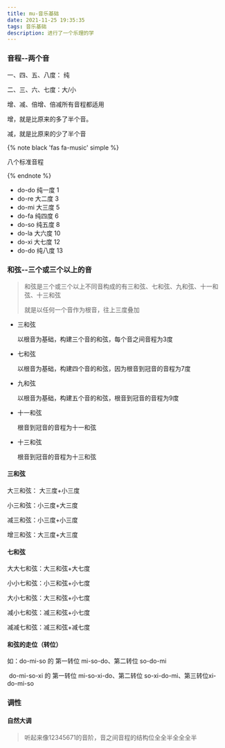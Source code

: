 ```yaml
---
title: mu-音乐基础
date: 2021-11-25 19:35:35
tags: 音乐基础
description: 进行了一个乐理的学
---
```


### 音程--两个音

一、四、五、八度： 纯

二、三、六、七度：大/小

增、减、倍增、倍减所有音程都适用

增，就是比原来的多了半个音。

减，就是比原来的少了半个音

{% note black 'fas fa-music' simple %}

八个标准音程

{% endnote %}

* do-do 纯一度 1
* do-re 大二度 3
* do-mi 大三度 5
* do-fa 纯四度 6
* do-so 纯五度 8
* do-la 大六度 10
* do-xi 大七度 12
* do-do 纯八度 13

### 和弦--三个或三个以上的音

> 和弦是三个或三个以上不同音构成的有三和弦、七和弦、九和弦、十一和弦、十三和弦
>
> 就是以任何一个音作为根音，往上三度叠加

* 三和弦

  以根音为基础，构建三个音的和弦，每个音之间音程为3度

* 七和弦

  以根音为基础，构建四个音的和弦，因为根音到冠音的音程为7度

* 九和弦

  以根音为基础，构建五个音的和弦，根音到冠音的音程为9度

* 十一和弦

  根音到冠音的音程为十一和弦

* 十三和弦

  根音到冠音的音程为十三和弦

#### 三和弦

大三和弦： 大三度+小三度

小三和弦：小三度+大三度

减三和弦：小三度+小三度

增三和弦：大三度+大三度

#### 七和弦

大大七和弦：大三和弦+大七度

小小七和弦：小三和弦+小七度

大小七和弦：大三和弦+小七度

减小七和弦：减三和弦+小七度

减减七和弦：减三和弦+减七度

#### 和弦的走位（转位）

如：do-mi-so 的 第一转位 mi-so-do、第二转位 so-do-mi

​        do-mi-so-xi 的 第一转位 mi-so-xi-do、第二转位 so-xi-do-mi、第三转位xi-do-mi-so

### 调性

#### 自然大调

> 听起来像12345671的音阶，音之间音程的结构位全全半全全全半

